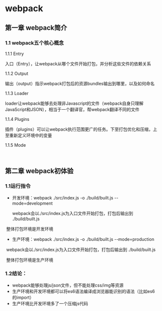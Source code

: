# webpack

## 第一章 webpack简介

### 1.1 webpack五个核心概念

1.1.1 Entry

​	入口（Entry），让webpack从哪个文件开始打包，并分析这些文件的依赖关系

1.1.2 Output

​	输出（output）指示webpack打包后的资源bundles输出到哪里，以及如何命名

1.1.3 Loader

​	loader让webpack能够去处理非Javascript的文件（webpack自身只理解JavaScript和JSON），相当于一个翻译官，帮webpack翻译不同的文件

1.1.4 Plugins

​	插件（plugins）可以让webpack执行范围更广的任务。下至打包优化和压缩，上至重新定义环境中的变量

1.1.5 Mode

​	

## 第二章 webpack初体验

### 1.1运行指令

- 开发环境：webpack ./src/index.js -o ./build/built.js --mode=development

  webpack会以./src/index.js为入口文件开始打包，打包后输出到 ./build/built.js

​      整体打包环境是开发环境

- 生产环境：webpack ./src/index.js -o ./build/built.js --mode=production

​      webpack会以./src/index.js为入口文件开始打包，打包后输出到 ./build/built.js

​      整体打包环境是生产环境



### 1.2结论：

- webpack能够处理js/json文件，但不能处理css/img等资源
- 生产环境和开发环境都可以将es6语法编译成浏览器能识别的语法（比如es6的import）
- 生产环境比开发环境多了一个压缩js代码